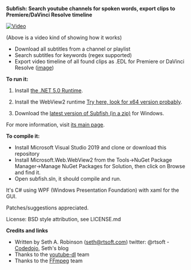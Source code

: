 **Subfish: Search youtube channels for spoken words, export clips to Premiere/DaVinci Resolve timeline**

[![Video](https://img.youtube.com/vi/ZVyVGAyNtDc/0.jpg)](https://www.youtube.com/watch?v=ZVyVGAyNtDc)

(Above is a video kind of showing how it works)

* Download all subtitles from a channel or playlist
* Search subtitles for keywords (regex supported)
* Export video timeline of all found clips as .EDL for Premiere or DaVinci Resolve ([image](https://www.codedojo.com/wp-content/uploads/2021/06/subfish_edl_export.png))

**To run it:**

1. Install [the .NET 5.0 Runtime](https://dotnet.microsoft.com/download).

2. Install the WebView2 runtime [Try here, look for x64 version probably](https://developer.microsoft.com/en-us/microsoft-edge/webview2/#download-section).

3. Download the [latest version of Subfish (in a zip)](https://rtsoft.com/subfish/SubfishWindows.zip) for Windows.

For more information, visit [its main page](https://www.codedojo.com/?p=2667).

**To compile it:**
* Install Microsoft Visual Studio 2019 and clone or download this repository
* Install Microsoft.Web.WebView2 from the Tools->NuGet Package Manager->Manage NuGet Packages for Solution, then click on Browse and find it.
* Open subfish.sln, it should compile and run.

It's C# using WPF (Windows Presentation Foundation) with xaml for the GUI.

Patches/suggestions appreciated.

License:  BSD style attribution, see LICENSE.md

**Credits and links**
- Written by Seth A. Robinson (seth@rtsoft.com) twitter: @rtsoft - [Codedojo](https://www.codedojo.com), Seth's blog
- Thanks to the [youtube-dl](https://github.com/ytdl-org/youtube-dl) team
- Thanks to the [FFmpeg](https://github.com/FFmpeg/FFmpeg) team
